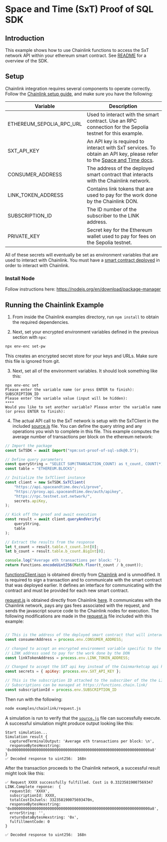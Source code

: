 # Space and Time (SxT) Proof of SQL SDK

## Introduction
This example shows how to use Chainlink functions to access the SxT network API within your ethereum smart contract. See [README](../../README.md) for a overview of the SDK.

## Setup

Chainlink integration requires several components to operate correctly. Follow the [Chainlink setup guide](https://docs.chain.link/Chainlink-functions), and make sure you have the following:

| Variable           | Description                                                                                                   |
|--------------------|---------------------------------------------------------------------------------------------------------------|
| ETHEREUM_SEPOLIA_RPC_URL   | Used to interact with the smart contract. Use an RPC connection for the Sepolia testnet for this example.     |
| SXT_API_KEY        | An API key is required to interact with SxT services. To obtain an API key, please refer to the [Space and Time docs](https://docs.spaceandtime.io/docs/accreditation-use-api-keys). |
| CONSUMER_ADDRESS   | The address of the deployed smart contract that interacts with the Chainlink network.                        |
| LINK_TOKEN_ADDRESS | Contains link tokens that are used to pay for the work done by the Chainlink DON.                             |
| SUBSCRIPTION_ID    | The ID number of the subscriber to the LINK address.                                                          |
| PRIVATE_KEY        | Secret key for the Ethereum wallet used to pay for fees on the Sepolia testnet.                               |

All of these secrets will eventually be set as environment variables that are used to interact with Chainlink. You must have a [smart contract deployed](https://docs.chain.link/chainlink-functions/tutorials/api-use-secrets#deploy-a-functions-consumer-contract-on-sepolia) in order to interact with Chainlink.

### Install Node

Follow instructions here: https://nodejs.org/en/download/package-manager

## Running the Chainlink Example

1. From inside the Chainlink examples directory, run ```npm install``` to obtain the required dependencies.

2. Next, set your encrypted environment variables defined in the previous section with ```npx```:

```bash
npx env-enc set-pw
```
This creates an encrypted secret store for your keys and URLs. Make sure this file is ignored from git.

3. Next, set all of the environment variables. It should look something like this:

```
npx env-enc set
Please enter the variable name (or press ENTER to finish): 
SUBSCRIPTION_ID
Please enter the variable value (input will be hidden): 
****
Would you like to set another variable? Please enter the variable name (or press ENTER to finish):
```

4. The actual API call to the SxT network is setup with the SxTClient in the included [source.js](./source.js) file. 
You can define the query string and any operations you wish to complete in this file. 
This example computes the average number of transactions per block on the ethereum network:

```javascript
// Import the package
const SxTSDK = await import("npm:sxt-proof-of-sql-sdk@0.5");

// Define query parameters
const queryString = "SELECT SUM(TRANSACTION_COUNT) as t_count, COUNT(*) as b_count FROM ETHEREUM.BLOCKS";
const table = "ETHEREUM.BLOCKS";

// Initialize the SxTClient instance
const client = new SxTSDK.SxTClient(
    "https://api.spaceandtime.dev/v1/prove",
    "https://proxy.api.spaceandtime.dev/auth/apikey",
    "https://rpc.testnet.sxt.network/",
    secrets.apiKey,
);

// Kick off the proof and await execution
const result = await client.queryAndVerify(
    queryString,
    table
);

// Extract the results from the response
let t_count = result.table.t_count.Int[0];
let b_count = result.table.b_count.BigInt[0];

console.log("Average eth transactions per block: ");
return Functions.encodeUint256(Math.floor(t_count / b_count));
```
[functionsClient.json](./abi/functionsClient.json) is obtained directly from [Chainlink](https://github.com/smartcontractkit/smart-contract-examples/blob/main/functions-examples/abi/functionsClient.json) and is unmodified. It is required to sign a transaction
and to communicate with the smart contract that was deployed earlier. It defines an interface for communicating with the contract and
must be provided for each new smart contract.

[request.js](./request.js) is obtained directly from Chainlink [here](https://github.com/smartcontractkit/smart-contract-examples/blob/main/functions-examples/examples/5-use-secrets-threshold/request.js). 
It communicates with the Chainlink network, pays any gas fees associated with the request, and sends the javascript source code to the
Chainlink nodes for execution. The following modifications are made in the [request.js](./request.js) file included with this example:

```javascript

// This is the address of the deployed smart contract that will interact with chainlink
const consumerAddress = process.env.CONSUMER_ADDRESS;

// changed to accept an encrypted environment variable specific to the 
// LINK address used to pay for the work done by the DON
const linkTokenAddress = process.env.LINK_TOKEN_ADDRESS;

// Changed to accept the SXT api key instead of the Coinmarketcap api key
const secrets = { apiKey: process.env.SXT_API_KEY };

// This is the subscription ID attached to the subscriber of the the LINK address.
// Subscriptions can be managed at https://functions.chain.link/
const subscriptionId = process.env.SUBSCRIPTION_ID
```

Then run with the following:

```bash
node examples/chainlink/request.js
```

A simulation is run to verify that the [```source.js```](./source.js) file can successfully execute. A successful simulation might produce output looking like this:

```
Start simulation...
Simulation result {
  capturedTerminalOutput: 'Average eth transactions per block: \n',
  responseBytesHexstring: '0x00000000000000000000000000000000000000000000000000000000000000a8'
}
✅ Decoded response to uint256:  168n
```

After the transaction proceeds to the Chainlink network, a successful result might look like this:

```
✅ Request XXXX successfully fulfilled. Cost is 0.33235819007569347 LINK.Complete reponse:  {
  requestId: 'XXXX',
  subscriptionId: XXXX,
  totalCostInJuels: 332358190075693470n,
  responseBytesHexstring: '0x00000000000000000000000000000000000000000000000000000000000000a8',
  errorString: '',
  returnDataBytesHexstring: '0x',
  fulfillmentCode: 0
}

✅ Decoded response to uint256:  168n
```
